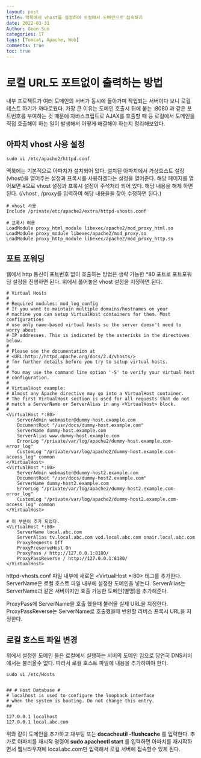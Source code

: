 ```yaml
---
layout: post
title: 맥북에서 vhost를 설정하여 로컬에서 도메인으로 접속하기
date: 2022-03-31
Author: Geon Son
categories: IT
tags: [Tomcat, Apache, Web]
comments: true
toc: true
---
```


# 로컬 URL도 포트없이 출력하는 방법
내부 프로젝트가 여러 도메인의 서버가 동시에 돌아가며 작업되는 서버이다 보니 로컬 테스트 하기가 까다로웠다.
가장 큰 이유는 도메인 호출시 뒤에 붙는 :8080 과 같은 포트번호를 부여하는 것 때문에 자바스크립트로 AJAX를 호출할 때 등
로컬에서 도메인을 직접 호출해야 하는 일이 발생해서 어떻게 해결해야 하는지 정리해보았다.

## 아파치 vhost 사용 설정

~~~
sudo vi /etc/apache2/httpd.conf
~~~

맥북에는 기본적으로 아파치가 설치되어 있다. 설치된 아파치에서 가상호스트 설정(vhost)을 열어주는 설정과
프록시를 사용하겠다는 설정을 열어준다. 해당 페이지를 열어보면 #으로 vhost 설정과 프록시 설정이 주석처리 되어 있다.
해당 내용을 해제 하면 된다. (/vhost , /proxy를 입력하여 해당 내용을들 찾아 수정하면 된다.)

~~~
# vhost 사용
Include /private/etc/apache2/extra/httpd-vhosts.conf

# 프록시 허용
LoadModule proxy_html_module libexec/apache2/mod_proxy_html.so
LoadModule proxy_module libexec/apache2/mod_proxy.so
LoadModule proxy_http_module libexec/apache2/mod_proxy_http.so
~~~


## 포트 포워딩
웹에서 http 통신이 포트번호 없이 호출하는 방법은 생략 가능한 *80 포트로 포트포워딩 설정을 진행하면 된다.
위에서 풀어놓은 vhost 설정을 지정하면 된다.

~~~
# Virtual Hosts
#
# Required modules: mod_log_config
# If you want to maintain multiple domains/hostnames on your
# machine you can setup VirtualHost containers for them. Most configurations
# use only name-based virtual hosts so the server doesn't need to worry about
# IP addresses. This is indicated by the asterisks in the directives below.
#
# Please see the documentation at
# <URL:http://httpd.apache.org/docs/2.4/vhosts/>
# for further details before you try to setup virtual hosts.
#
# You may use the command line option '-S' to verify your virtual host
# configuration.
#
# VirtualHost example:
# Almost any Apache directive may go into a VirtualHost container.
# The first VirtualHost section is used for all requests that do not
# match a ServerName or ServerAlias in any <VirtualHost> block.
#
<VirtualHost *:80>
    ServerAdmin webmaster@dummy-host.example.com
    DocumentRoot "/usr/docs/dummy-host.example.com"
    ServerName dummy-host.example.com
    ServerAlias www.dummy-host.example.com
    ErrorLog "/private/var/log/apache2/dummy-host.example.com-error_log"
    CustomLog "/private/var/log/apache2/dummy-host.example.com-access_log" common
</VirtualHost>
<VirtualHost *:80>
    ServerAdmin webmaster@dummy-host2.example.com
    DocumentRoot "/usr/docs/dummy-host2.example.com"
    ServerName dummy-host2.example.com
    ErrorLog "/private/var/log/apache2/dummy-host2.example.com-error_log"
    CustomLog "/private/var/log/apache2/dummy-host2.example.com-access_log" common
</VirtualHost>

# 이 부분이 추가 되었다.
<VirtualHost *:80>
    ServerName local.abc.com
    ServerAlias tv.local.abc.com vod.local.abc.com onair.local.abc.com
    ProxyRequests Off
    ProxyPreserveHost On
    ProxyPass / http://127.0.0.1:8180/
    ProxyPassReverse / http://127.0.0.1:8180/
</VirtualHost>
~~~

httpd-vhosts.conf 파일 내부에 새로운 &lt;VirtualHost &#42;&#58;80&gt; 테그를 추가한다.
ServerName은 로컬 호스트 파일 내부에 설정한 도메인을 넣는다.
ServerAlias는  ServerName과 같은 서버이지만 호출 가능한 도메인(별명)을 추가해준다.

ProxyPass에 ServerName을 호출 했을때 불러올 실제 URL을 지정한다.
ProxyPassReverse는 ServerName로 호출했을때 반환할 리버스 프록시 URL을 지정한다.



## 로컬 호스트 파일 변경
위에서 설정한 도메인 들은 로컬에서 실행하는 서버의 도메인 임으로 당연히 DNS서버에서는 불러올수 없다.
따라서 로컬 호스트 파일에 내용을 추가하여야 한다.
~~~
sudo vi /etc/Hosts


## # Host Database #
# localhost is used to configure the loopback interface
# when the system is booting. Do not change this entry.
##

127.0.0.1 localhost
127.0.0.1 local.abc.com

~~~

위와 같이 도메인을 추가하고 재부팅 또는 **dscacheutil -flushcache** 를 입력한다.
추가로 아파치를 재시작 명령어 **sudo apachectl start** 를 입력하면
아파치를 재시작하면서 웹브라우저에 local.abc.com만 입력해서 로컬 서버에 접속할수 있게 된다.
